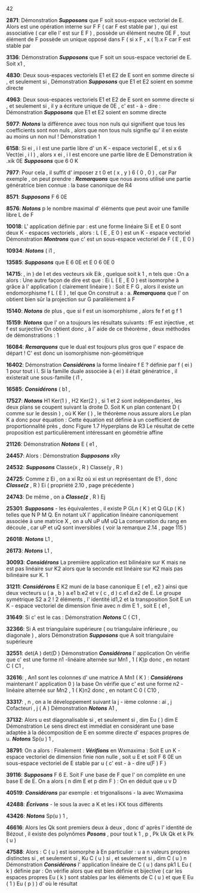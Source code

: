 42

**2871**: Démonstration ***Supposons*** que F soit sous-espace vectoriel de E. Alors est une opération interne sur F F ( car F est stable par ) , qui est associative ( car elle l' est sur E F ) , possède un élément neutre 0E F , tout élément de F possède un unique opposé dans F ( si x F , x ( 1).x F car F est stable par

**3136**: Démonstration ***Supposons*** que F soit un sous-espace vectoriel de E. Soit x1 ,

**4830**: Deux sous-espaces vectoriels E1 et E2 de E sont en somme directe si , et seulement si , Démonstration ***Supposons*** que E1 et E2 soient en somme directe

**4963**: Deux sous-espaces vectoriels E1 et E2 de E sont en somme directe si , et seulement si , il y a écriture unique de 0E , c' est - à - dire : Démonstration ***Supposons*** que E1 et E2 soient en somme directe

**5977**: ***Notons*** la différence avec tous non nuls qui signifient que tous les coefficients sont non nuls , alors que non tous nuls signifie qu' il en existe au moins un non nul ! Démonstration 1

**6158**: Si ei , i I est une partie libre d' un K - espace vectoriel E , et si x 6 Vect(ei , i I ) , alors x ei , i I est encore une partie libre de E Démonstration ik .xik 0E ***Supposons*** que 6 0 K

**7977**: Pour cela , il suffit d' imposer z t 0 et ( x , y ) 6 ( 0 , 0 ) , car Par exemple , on peut prendre : ***Remarquons*** que nous avons utilisé une partie génératrice bien connue : la base canonique de R4

**8571**: ***Supposons*** F 6 0E

**8576**: ***Notons*** p le nombre maximal d' éléments que peut avoir une famille libre L de F

**10018**: L' application définie par : est une forme linéaire Si E et E 0 sont deux K - espaces vectoriels , alors : L ( E , E 0 ) est un K - espace vectoriel Démonstration ***Montrons*** que c' est un sous-espace vectoriel de F ( E , E 0 )

**10934**: ***Notons*** ( i1 ,

**13585**: ***Supposons*** que E 6 0E et E 0 6 0E 0

**14715**: , in ) de I et des vecteurs xik Eik , quelque soit k 1 , n tels que : On a alors : Une autre façon de dire est que : Ei L ( E , E 0 ) est isomorphe à grâce à l' application ( clairement linéaire ) : Soit E F G , alors il existe un endomorphisme f L ( E ) , tel que On construit a : a. ***Remarquons*** que l' on obtient bien sûr la projection sur G parallèlement à F

**15140**: ***Notons*** de plus , que si f est un isomorphisme , alors fe f et g f 1

**15159**: ***Notons*** que l' on a toujours les résultats suivants : fF est injective , et f est surjective On obtient donc , à l' aide de ce théorème , deux méthodes de démonstrations : 1

**16084**: ***Remarquons*** que le dual est toujours plus gros que l' espace de départ ! C' est donc un isomorphisme non-géométrique

**16402**: Démonstration ***Considérons*** la forme linéaire f E ? définie par f ( ei ) 1 pour tout i I. Si la famille duale associée à ( ei ) iI était génératrice , il existerait une sous-famille ( i1 ,

**16585**: ***Considérons*** ( b1 ,

**17527**: ***Notons*** H1 Ker(1 ) , H2 Ker(2 ) , si 1 et 2 sont indépendantes , les deux plans se coupent suivant la droite D. Soit K un plan contenant D ( comme sur le dessin ) , où K Ker ( ) , le théorème nous assure alors Le plan K a donc pour équation : Cette équation est définie à un coefficient de proportionnalité près , donc Figure 1.7 Hyperplans de R3 Le résultat de cette proposition est particulièrement intéressant en géométrie affine

**21126**: Démonstration ***Notons*** E ( e1 ,

**24457**: Alors : Démonstration ***Supposons*** xRy

**24532**: ***Supposons*** Classe(x , R ) Classe(y , R )

**24725**: Comme z Ei , on a xi Rz où xi est un représentant de E1 , donc ***Classe(z*** , R ) Ei ( propriété 2.10 , page précédente )

**24743**: De même , on a ***Classe(z*** , R ) Ej

**25301**: ***Supposons*** - les équivalentes , il existe P GLn ( K ) et Q GLp ( K ) telles que N P M Q. En notant uX l' application linéaire canoniquement associée à une matrice X , on a uN uP uM uQ La conservation du rang en découle , car uP et uQ sont inversibles ( voir la remarque 2.14 , page 115 )

**26018**: ***Notons*** L1 ,

**26173**: ***Notons*** L1 ,

**30093**: ***Considérons*** La première application est bilinéaire sur K mais ne est pas linéaire sur K2 alors que la seconde est linéaire sur K2 mais pas bilinéaire sur K. 1

**31211**: ***Considérons*** E K2 muni de la base canonique E ( e1 , e2 ) ainsi que deux vecteurs u ( a , b ) a.e1 b.e2 et v ( c , d ) c.e1 d.e2 de E. Le groupe symétrique S2 a 2 ! 2 éléments , l' identité id1,2 et la transposition Soit E un K - espace vectoriel de dimension finie avec n dim E 1 , soit E ( e1 ,

**31649**: Si c' est le cas : Démonstration ***Notons*** C ( C1 ,

**32366**: Si A est triangulaire supérieure ( ou triangulaire inférieure , ou diagonale ) , alors Démonstration ***Supposons*** que A soit triangulaire supérieure

**32551**: det(A ) det(D ) Démonstration ***Considérons*** l' application On vérifie que c' est une forme n1 -linéaire alternée sur Mn1 , 1 ( K)p donc , en notant C ( C1 ,

**32616**: , An1 sont les colonnes d' une matrice A Mn1 ( K ) : ***Considérons*** maintenant l' application 0 ) la base On vérifie que c' est une forme n2 -linéaire alternée sur Mn2 , 1 ( K)n2 donc , en notant C 0 ( C10 ,

**33317**: , n , on a le développement suivant la j - ième colonne : ai , j Cofacteuri , j ( A ) Démonstration ***Notons*** A1 ,

**37132**: Alors u est diagonalisable si , et seulement si , dim Eu ( ) dim E Démonstration Le sens direct est immédiat en considérant une base adaptée à la décomposition de E en somme directe d' espaces propres de u. ***Notons*** Sp(u ) 1 ,

**38791**: On a alors : Finalement : ***Vérifions*** en Wxmaxima : Soit E un K - espace vectoriel de dimension finie non nulle , soit u E et soit F 6 0E un sous-espace vectoriel de E stable par u ( c' est - à - dire u(F ) F )

**39116**: ***Supposons*** F 6 E. Soit F une base de F que l' on complète en une base E de E. On a alors ( n dim E et p dim F ) : On en déduit que u v D

**40519**: ***Considérons*** par exemple : et trigonalisons - la avec Wxmaxima

**42488**: ***Écrivons*** - le sous la avec a K et les i KX tous différents

**43426**: ***Notons*** Sp(u ) 1 ,

**46616**: Alors les Qk sont premiers deux à deux , donc d' après l' identité de Bézout , il existe des polynômes ***Posons*** , pour tout k 1 , p , Pk Uk Qk et k Pk ( u )

**47588**: Alors : C ( u ) est isomorphe à En particulier : u a n valeurs propres distinctes si , et seulement si , Ku C ( u ) si , et seulement si , dim C ( u ) n Démonstration ***Considérons*** l' application linéaire de C ( u ) dans pk1 L Eu ( k ) définie par : On vérifie alors que est bien définie et bijective ( car les espaces propres Eu ( k ) sont stables par les éléments de C ( u ) et que E Eu ( 1 ) Eu ( p ) ) d' où le résultat